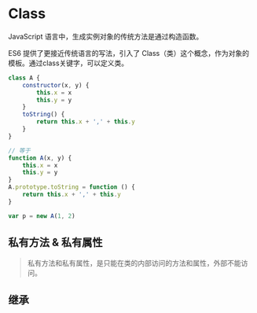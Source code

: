 # Class

JavaScript 语言中，生成实例对象的传统方法是通过构造函数。

ES6 提供了更接近传统语言的写法，引入了 Class（类）这个概念，作为对象的模板。通过class关键字，可以定义类。

```js
class A {
    constructor(x, y) {
        this.x = x
        this.y = y
    }
    toString() {
        return this.x + ',' + this.y
    }
}

// 等于
function A(x, y) {
    this.x = x
    this.y = y
}
A.prototype.toString = function () {
    return this.x + ',' + this.y
}

var p = new A(1, 2)
```

## 私有方法 & 私有属性

> 私有方法和私有属性，是只能在类的内部访问的方法和属性，外部不能访问。

## 继承